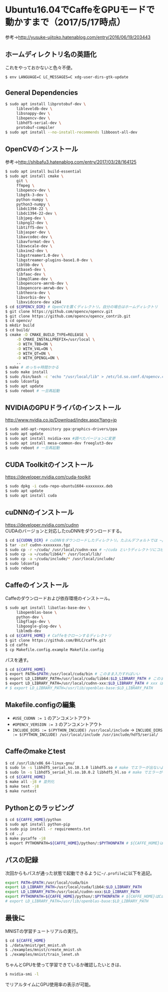 # Ubuntu16.04でCaffeをGPUモードで動かすまで（2017/5/17時点）
参考→http://yusuke-ujitoko.hatenablog.com/entry/2016/06/19/203443

## ホームディレクトリ名の英語化
これをやっておかないと色々不便。
```bash
$ env LANGUAGE=C LC_MESSAGES=C xdg-user-dirs-gtk-update
```

## General Dependencies
```bash
$ sudo apt install libprotobuf-dev \
     libleveldb-dev \
     libsnappy-dev \
     libopencv-dev \
     libhdf5-serial-dev \
     protobuf-compiler
$ sudo apt install --no-install-recommends libboost-all-dev
```

## OpenCVのインストール
参考→http://shibafu3.hatenablog.com/entry/2017/03/28/164125
```bash
$ sudo apt install build-essential
$ sudo apt install cmake \
     git \
     ffmpeg \
     libopencv-dev \
     libgtk-3-dev \
     python-numpy \
     python3-numpy \
     libdc1394-22 \
     libdc1394-22-dev \
     libjpeg-dev \
     libpng12-dev \
     libtiff5-dev \
     libjasper-dev \
     libavcodec-dev \
     libavformat-dev \
     libswscale-dev \
     libxine2-dev \
     libgstreamer1.0-dev \
     libgstreamer-plugins-base1.0-dev \
     libtbb-dev \
     qtbase5-dev \
     libfaac-dev \
     libmp3lame-dev \
     libopencore-amrnb-dev \
     libopencore-amrwb-dev \
     libtheora-dev \
     libvorbis-dev \
     libxvidcore-dev x264
$ cd ${OPENCV_DIR} # OpenCVを置くディレクトリ。自分の場合はホームディレクトリ
$ git clone https://github.com/opencv/opencv.git
$ git clone https://github.com/opencv/opencv_contrib.git
$ cd opencv/
$ mkdir build
$ cd build/
$ cmake -D CMAKE_BUILD_TYPE=RELEASE \
     -D CMAKE_INSTALLPREFIX=/usr/local \
     -D WITH_TBB=ON \
     -D WITH_V4L=ON \
     -D WITH_QT=ON \
     -D WITH_OPENGL=ON \
     ..
$ make # めっちゃ時間かかる
$ sudo make install
$ sudo /bin/bash -c 'echo "/usr/local/lib" > /etc/ld.so.conf.d/opencv.conf'
$ sudo ldconfig
$ sudo apt update
$ sudo reboot # 一旦再起動
```

## NVIDIAのGPUドライバのインストール
http://www.nvidia.co.jp/Download/index.aspx?lang=jp
```bash
$ sudo add-apt-repository ppa:graphics-drivers/ppa
$ sudo apt update
$ sudo apt install nvidia-xxx #調べたバージョンに変更
$ sudo apt install mesa-common-dev freeglut3-dev
$ sudo reboot # 一旦再起動
```

## CUDA Toolkitのインストール
https://developer.nvidia.com/cuda-toolkit
```bash
$ sudo dpkg -i cuda-repo-ubuntu1604-xxxxxxxx.deb
$ sudo apt update
$ sudo apt install cuda
```

## cuDNNのインストール
https://developer.nvidia.com/cudnn
<br>CUDAのバージョンと対応したcuDNNをダウンロードする。
```bash
$ cd ${CUDNN_DIR} # cuDNNをダウンロードしたディレクトリ。たぶんデフォルトでは ~/Downloads
$ tar -zxf cudnn-xxxxxxxx.tgz
$ sudo cp -r ~/cuda/ /usr/local/cudnn-xxx # ~/cuda というディレクトリにコピー。別にホームディレクトリじゃなくてもいい
$ sudo cp -a ~/cuda/lib64/* /usr/local/lib/
$ sudo cp -a ~/cuda/include/* /usr/local/include/
$ sudo ldconfig
$ sudo reboot
```

## Caffeのインストール
Caffeのダウンロードおよび依存環境のインストール。
```bash
$ sudo apt install libatlas-base-dev \
     libopenblas-base \
     python-dev \
     libgflags-dev \
     libgoogle-glog-dev \
     liblmdb-dev
$ cd ${CAFFE_HOME} # Caffeをクローンするディレクトリ
$ git clone https://github.com/BVLC/caffe.git
$ cd caffe
$ cp Makefile.config.example Makefile.config
```

パスを通す。
```bash
$ cd ${CAFFE_HOME}
$ export PATH=$PATH:/usr/local/cuda/bin # このまま入力すればいい
$ export LD_LIBRARY_PATH=/usr/local/cuda/lib64:$LD_LIBRARY_PATH # このまま入力すればいい
$ export LD_LIBRARY_PATH=/usr/local/cudnn-xxx:$LD_LIBRARY_PATH # xxx はインストールしたcuDNNのバージョンに合わせて変更
# $ export LD_LIBRARY_PATH=/usr/lib/openblas-base:$LD_LIBRARY_PATH
```
## Makefile.configの編集
- `#USE_CUDNN := 1` のアンコメントアウト
- `#OPENCV_VERSION := 3` のアンコメントアウト
- `INCLUDE_DIRS := $(PYTHON_INCLUDE) /usr/local/include`
  -> `INCLUDE_DIRS := $(PYTHON_INCLUDE) /usr/local/include /usr/include/hdf5/serial/`

## Caffeのmakeとtest
```bash
$ cd /usr/lib/x86_64-linux-gnu/
$ sudo ln -s libhdf5_serial.so.10.1.0 libhdf5.so # make でエラーが出ないように
$ sudo ln -s libhdf5_serial_hl.so.10.0.2 libhdf5_hl.so # make でエラーが出ないように
$ cd ${CAFFE_HOME}
$ make all -j8 # 並列化
$ make test -j8
$ make runtest
```

## Pythonとのラッピング
```bash
$ cd ${CAFFE_HOME}/python
$ sudo apt install python-pip
$ sudo pip install -r requirements.txt
$ cd ../
$ make pycaffe -j8
$ export PYTHONPATH=${CAFFE_HOME}/python/:$PYTHONPATH # ${CAFFE_HOME}はCaffeをクローンしたディレクトリに変更
```

## パスの記録
次回からもパスが通った状態で起動できるように`~/.profile`に以下を追記。
```bash
export PATH=$PATH:/usr/local/cuda/bin
export LD_LIBRARY_PATH=/usr/local/cuda/lib64:$LD_LIBRARY_PATH
export LD_LIBRARY_PATH=/usr/local/cudnn-xxx:$LD_LIBRARY_PATH
export PYTHONPATH=${CAFFE_HOME}/python/:$PYTHONPATH # ${CAFFE_HOME}はCaffeをクローンしたディレクトリに変更
# export LD_LIBRARY_PATH=/usr/lib/openblas-base:$LD_LIBRARY_PATH
```
## 最後に
MNISTの学習チュートリアルの実行。
```bash
$ cd ${CAFFE_HOME}
$ ./data/mnist/get_mnist.sh
$ ./examples/mnist/create_mnist.sh
$ ./examples/mnist/train_lenet.sh
```
ちゃんとGPUを使って学習できているか確認したいときは、
```bash
$ nvidia-smi -l
```
でリアルタイムにGPU使用率の表示が可能。